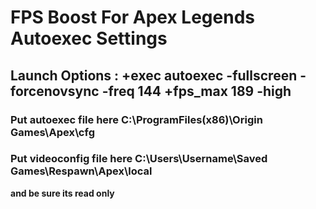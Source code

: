 # FPS Boost For Apex Legends Autoexec Settings


## Launch Options : +exec autoexec -fullscreen -forcenovsync -freq 144 +fps_max 189 -high


### Put autoexec file here  C:\ProgramFiles(x86)\Origin Games\Apex\cfg


### Put videoconfig file here C:\Users\Username\Saved Games\Respawn\Apex\local               

**and be sure its read only**
